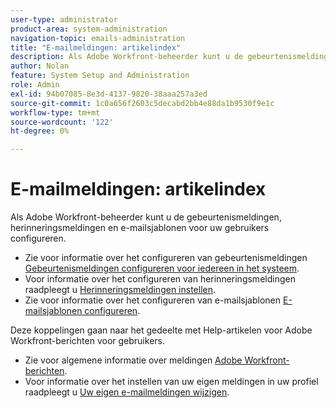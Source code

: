 ```yaml
---
user-type: administrator
product-area: system-administration
navigation-topic: emails-administration
title: "E-mailmeldingen: artikelindex"
description: Als Adobe Workfront-beheerder kunt u de gebeurtenismeldingen, herinneringsmeldingen en e-mailsjablonen voor uw gebruikers configureren.
author: Nolan
feature: System Setup and Administration
role: Admin
exl-id: 94b07085-8e3d-4137-9820-38aaa257a3ed
source-git-commit: 1c0a656f2603c5decabd2bb4e88da1b9530f9e1c
workflow-type: tm+mt
source-wordcount: '122'
ht-degree: 0%

---
```


# E-mailmeldingen: artikelindex

<!-- Audited: 1/2024 -->

Als Adobe Workfront-beheerder kunt u de gebeurtenismeldingen, herinneringsmeldingen en e-mailsjablonen voor uw gebruikers configureren.

* Zie voor informatie over het configureren van gebeurtenismeldingen [Gebeurtenismeldingen configureren voor iedereen in het systeem](../../../administration-and-setup/manage-workfront/emails/configure-event-notifications-for-everyone-in-the-system.md).
* Voor informatie over het configureren van herinneringsmeldingen raadpleegt u [Herinneringsmeldingen instellen](../../../administration-and-setup/manage-workfront/emails/set-up-reminder-notifications.md).
* Zie voor informatie over het configureren van e-mailsjablonen [E-mailsjablonen configureren](../../../administration-and-setup/manage-workfront/emails/configure-email-templates.md).

Deze koppelingen gaan naar het gedeelte met Help-artikelen voor Adobe Workfront-berichten voor gebruikers.

* Zie voor algemene informatie over meldingen [Adobe Workfront-berichten](/help/quicksilver/workfront-basics/using-notifications/event-notifications.md).
* Voor informatie over het instellen van uw eigen meldingen in uw profiel raadpleegt u [Uw eigen e-mailmeldingen wijzigen](/help/quicksilver/workfront-basics/using-notifications/activate-or-deactivate-your-own-event-notifications.md).
